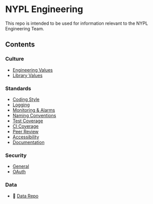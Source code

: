 # NYPL Engineering

This repo is intended to be used for information relevant to the NYPL Engineering Team.

## Contents

### Culture

* [Engineering Values](culture/values.md)
* [Library Values](culture/library-values.md)

### Standards

* [Coding Style](standards/coding-standards.md)
* [Logging](standards/logging.md)
* [Monitoring & Alarms](standards/alerting.md)
* [Naming Conventions](standards/naming-conventions.md)
* [Test Coverage](standards/test-coverage.md)
* [CI Coverage](standards/ci-and-deployment.md)
* [Peer Review](standards/peer-review.md)
* [Accessibility](standards/accessibility.md)
* [Documentation](standards/documentation.md)

### Security

* [General](security/README.md)
* [OAuth](security/oauth.md)

### Data

* :link: [Data Repo](https://github.com/NYPL/nypl-core)
